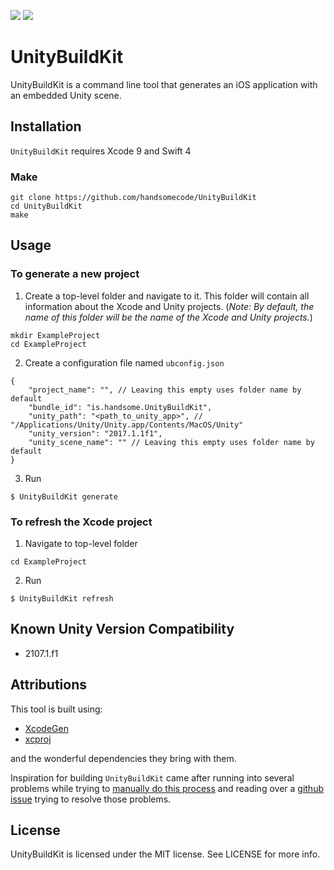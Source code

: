 <p>
    <img src="https://img.shields.io/badge/version-0.7.0-blue.svg?style=flat-square" />
    <a href="https://github.com/handsomecode/UnityBuildKit/blob/master/LICENSE">
        <img src="https://img.shields.io/github/license/mashape/apistatus.svg?style=flat-square"/>
    </a>
</p>

# UnityBuildKit

UnityBuildKit is a command line tool that generates an iOS application with an embedded Unity scene.

## Installation
`UnityBuildKit` requires Xcode 9 and Swift 4

### Make
```
git clone https://github.com/handsomecode/UnityBuildKit
cd UnityBuildKit
make
```

## Usage
### To generate a new project
1. Create a top-level folder and navigate to it. This folder will contain all information about the Xcode and Unity projects.  (_Note: By default, the name of this folder will be the name of the Xcode and Unity projects._)
```
mkdir ExampleProject
cd ExampleProject
```

2. Create a configuration file named `ubconfig.json`

```
{
    "project_name": "", // Leaving this empty uses folder name by default
    "bundle_id": "is.handsome.UnityBuildKit",
    "unity_path": "<path_to_unity_app>", // "/Applications/Unity/Unity.app/Contents/MacOS/Unity"
    "unity_version": "2017.1.1f1",
    "unity_scene_name": "" // Leaving this empty uses folder name by default
}
```

3. Run 
```
$ UnityBuildKit generate
```

### To refresh the Xcode project
1. Navigate to top-level folder
```
cd ExampleProject
```

2. Run
```
$ UnityBuildKit refresh
```


## Known Unity Version Compatibility
- 2107.1.f1

## Attributions
This tool is built using:
- [XcodeGen](https://github.com/yonaskolb/XcodeGen)
- [xcproj](https://github.com/xcodeswift/xcproj)

and the wonderful dependencies they bring with them.

Inspiration for building `UnityBuildKit` came after running into several problems while trying to [manually do this process](https://the-nerd.be/2015/11/13/integrate-unity-5-in-a-native-ios-app-with-xcode-7/) and reading over a [github issue](https://github.com/blitzagency/ios-unity5/issues/52) trying to resolve those problems.

## License

UnityBuildKit is licensed under the MIT license. See LICENSE for more info.